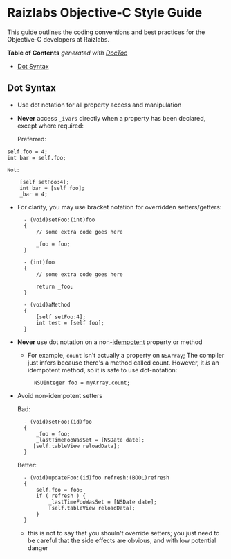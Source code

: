 # Raizlabs Objective-C Style Guide

This guide outlines the coding conventions and best practices for the Objective-C developers at Raizlabs.

<!-- START doctoc generated TOC please keep comment here to allow auto update -->
<!-- DON'T EDIT THIS SECTION, INSTEAD RE-RUN doctoc TO UPDATE -->
**Table of Contents**  *generated with [DocToc](http://doctoc.herokuapp.com/)*

- [Dot Syntax](#dot-syntax)

<!-- END doctoc generated TOC please keep comment here to allow auto update -->

## Dot Syntax
- Use dot notation for all property access and manipulation
- **Never** access `_ivars` directly when a property has been declared, except where required:

    Preferred:

```
self.foo = 4;
int bar = self.foo;
```

    Not:

        [self setFoo:4];
        int bar = [self foo];
        _bar = 4;

- For clarity, you may use bracket notation for overridden setters/getters:

        - (void)setFoo:(int)foo
        {
            // some extra code goes here

            _foo = foo;
        }

        - (int)foo
        {
            // some extra code goes here

            return _foo;
        }

        - (void)aMethod
        {
            [self setFoo:4];
            int test = [self foo];
        }

- **Never** use dot notation on a non-[idempotent](http://en.wikipedia.org/wiki/Idempotent) property or method

    - For example, `count` isn't actually a property on `NSArray`; The compiler just infers because there's a method called count. However, it *is* an idempotent method, so it is safe to use dot-notation:

            NSUInteger foo = myArray.count;

- Avoid non-idempotent setters

    Bad:

        - (void)setFoo:(id)foo
        {
            _foo = foo;
            _lastTimeFooWasSet = [NSDate date];
           [self.tableView reloadData];
        }

    Better:

        - (void)updateFoo:(id)foo refresh:(BOOL)refresh
        {
            self.foo = foo;
            if ( refresh ) {
                _lastTimeFooWasSet = [NSDate date];
                [self.tableView reloadData];
            }
        }

    - this is not to say that you shouln't override setters; you just need to be careful that the side effects are obvious, and with low potential danger
